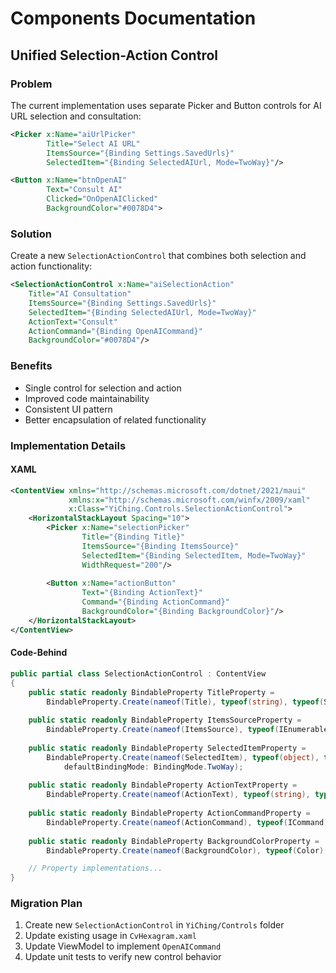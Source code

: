 # Components Documentation

## Unified Selection-Action Control

### Problem
The current implementation uses separate Picker and Button controls for AI URL selection and consultation:
```xml
<Picker x:Name="aiUrlPicker"
        Title="Select AI URL"
        ItemsSource="{Binding Settings.SavedUrls}"
        SelectedItem="{Binding SelectedAIUrl, Mode=TwoWay}"/>

<Button x:Name="btnOpenAI"
        Text="Consult AI"
        Clicked="OnOpenAIClicked"
        BackgroundColor="#0078D4">
```

### Solution
Create a new `SelectionActionControl` that combines both selection and action functionality:

```xml
<SelectionActionControl x:Name="aiSelectionAction"
    Title="AI Consultation"
    ItemsSource="{Binding Settings.SavedUrls}"
    SelectedItem="{Binding SelectedAIUrl, Mode=TwoWay}"
    ActionText="Consult"
    ActionCommand="{Binding OpenAICommand}"
    BackgroundColor="#0078D4"/>
```

### Benefits
- Single control for selection and action
- Improved code maintainability
- Consistent UI pattern
- Better encapsulation of related functionality

### Implementation Details

#### XAML
```xml
<ContentView xmlns="http://schemas.microsoft.com/dotnet/2021/maui"
             xmlns:x="http://schemas.microsoft.com/winfx/2009/xaml"
             x:Class="YiChing.Controls.SelectionActionControl">
    <HorizontalStackLayout Spacing="10">
        <Picker x:Name="selectionPicker"
                Title="{Binding Title}"
                ItemsSource="{Binding ItemsSource}"
                SelectedItem="{Binding SelectedItem, Mode=TwoWay}"
                WidthRequest="200"/>
                
        <Button x:Name="actionButton"
                Text="{Binding ActionText}"
                Command="{Binding ActionCommand}"
                BackgroundColor="{Binding BackgroundColor}"/>
    </HorizontalStackLayout>
</ContentView>
```

#### Code-Behind
```csharp
public partial class SelectionActionControl : ContentView
{
    public static readonly BindableProperty TitleProperty = 
        BindableProperty.Create(nameof(Title), typeof(string), typeof(SelectionActionControl));
        
    public static readonly BindableProperty ItemsSourceProperty = 
        BindableProperty.Create(nameof(ItemsSource), typeof(IEnumerable), typeof(SelectionActionControl));
        
    public static readonly BindableProperty SelectedItemProperty = 
        BindableProperty.Create(nameof(SelectedItem), typeof(object), typeof(SelectionActionControl), 
            defaultBindingMode: BindingMode.TwoWay);
            
    public static readonly BindableProperty ActionTextProperty = 
        BindableProperty.Create(nameof(ActionText), typeof(string), typeof(SelectionActionControl));
        
    public static readonly BindableProperty ActionCommandProperty = 
        BindableProperty.Create(nameof(ActionCommand), typeof(ICommand), typeof(SelectionActionControl));
        
    public static readonly BindableProperty BackgroundColorProperty = 
        BindableProperty.Create(nameof(BackgroundColor), typeof(Color), typeof(SelectionActionControl));

    // Property implementations...
}
```

### Migration Plan
1. Create new `SelectionActionControl` in `YiChing/Controls` folder
2. Update existing usage in `CvHexagram.xaml`
3. Update ViewModel to implement `OpenAICommand`
4. Update unit tests to verify new control behavior
